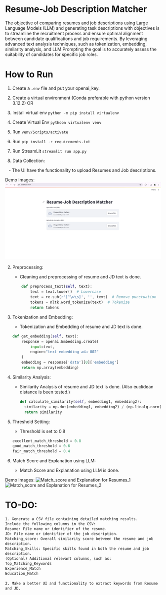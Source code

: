 # Resume-Job Description Matcher
The objective of comparing resumes and job descriptions using Large Language Models
(LLM) and generating task descriptions with objectives is to streamline the recruitment
process and ensure optimal alignment between candidate qualifications and job requirements.
By leveraging advanced text analysis techniques, such as tokenization, embedding, similarity
analysis, and LLM Prompting the goal is to accurately assess the suitability of candidates for
specific job roles. 

# How to Run

1. Create a `.env` file and put your openai_key.
2. Create a virtual environment (Conda preferable with python version 3.12.2)
OR
3. Install virtual env `python -m pip install virtualenv`
4. Create Virtual Env `pythoon virtualenv venv`
5. Run `venv/Scripts/activate`
6. Run `pip install -r requirements.txt`
7. Run StreamLit `streamlit run app.py`



1. Data Collection:

   - The UI have the functionality to upload Resumes and Job descriptions.

Demo Images:
![Data_Upload](assignment_technomile/Images/data_upload.png)

2. Preprocessing:
    - Cleaning and preprocessing of resume and JD text is done.
    ```python
        def preprocess_text(self, text):
            text = text.lower()  # Lowercase
            text = re.sub(r'[^\w\s]', '', text)  # Remove punctuation
            tokens = nltk.word_tokenize(text)  # Tokenize
            return tokens
    ```

3. Tokenization and Embedding:

    - Tokenization and Embedding of resume and JD text is done.
    ```python
    def get_embedding(self, text):
        response = openai.Embedding.create(
            input=text,
            engine="text-embedding-ada-002"
        )
        embedding = response['data'][0]['embedding']
        return np.array(embedding)
    ```

4. Similarity Analysis:
    - Similarity Analysis of resume and JD text is done. (Also euclidean distance is been tested.)
      ```python
      def calculate_similarity(self, embedding1, embedding2):
        similarity = np.dot(embedding1, embedding2) / (np.linalg.norm(embedding1) * np.linalg.norm(embedding2))
        return similarity
       ``` 

5. Threshold Setting:
    - Threshold is set to 0.8
    ```python
    excellent_match_threshold = 0.8
    good_match_threshold = 0.6
    fair_match_threshold = 0.4
    ```

6. Match Score and Explanation using LLM:
    - Match Score and Explanation using LLM is done.

Demo Images:
![Match_score and Explanation for Resumes_1](assignment_technomile/Images/Resume_1.png)
![Match_score and Explanation for Resumes_2](assignment_technomile/Images/Resume_2.png)


# TO-DO:

    1. Generate a CSV file containing detailed matching results.
    Include the following columns in the CSV:
    Resume: File name or identifier of the resume.
    JD: File name or identifier of the job description.
    Matching_score: Overall similarity score between the resume and job description.
    Matching_Skills: Specific skills found in both the resume and job description.
    (Optional) Additional relevant columns, such as:
    Top_Matching_Keywords
    Experience_Match
    Education_Match

    2. Make a better UI and functionality to extract keywords from Resume and JD.




